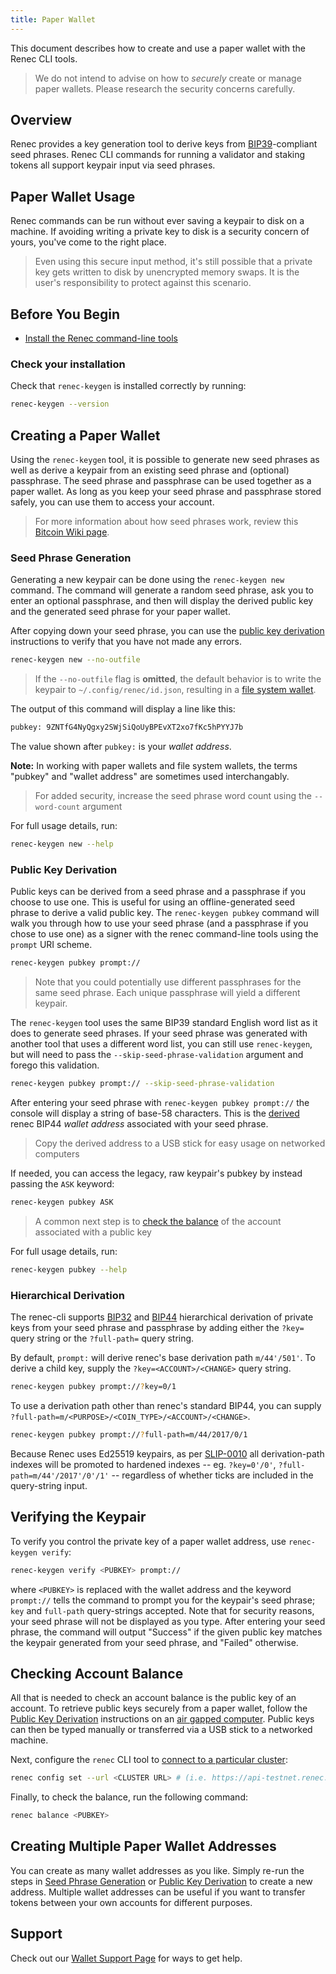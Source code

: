 ```yaml
---
title: Paper Wallet
---
```


This document describes how to create and use a paper wallet with the Renec CLI
tools.

> We do not intend to advise on how to _securely_ create or manage paper wallets. Please research the security concerns carefully.

## Overview

Renec provides a key generation tool to derive keys from
[BIP39](https://github.com/bitcoin/bips/blob/master/bip-0039.mediawiki)-compliant
seed phrases. Renec CLI commands for running a validator and staking tokens all
support keypair input via seed phrases.

## Paper Wallet Usage

Renec commands can be run without ever saving a keypair to disk on a machine.
If avoiding writing a private key to disk is a security concern of yours, you've
come to the right place.

> Even using this secure input method, it's still possible that a private key gets written to disk by unencrypted memory swaps. It is the user's responsibility to protect against this scenario.

## Before You Begin

- [Install the Renec command-line tools](../cli/install-renec-cli-tools.md)

### Check your installation

Check that `renec-keygen` is installed correctly by running:

```bash
renec-keygen --version
```

## Creating a Paper Wallet

Using the `renec-keygen` tool, it is possible to generate new seed phrases as
well as derive a keypair from an existing seed phrase and (optional) passphrase.
The seed phrase and passphrase can be used together as a paper wallet. As long
as you keep your seed phrase and passphrase stored safely, you can use them to
access your account.

> For more information about how seed phrases work, review this [Bitcoin Wiki page](https://en.bitcoin.it/wiki/Seed_phrase).

### Seed Phrase Generation

Generating a new keypair can be done using the `renec-keygen new` command. The
command will generate a random seed phrase, ask you to enter an optional
passphrase, and then will display the derived public key and the generated seed
phrase for your paper wallet.

After copying down your seed phrase, you can use the
[public key derivation](#public-key-derivation) instructions to verify that you
have not made any errors.

```bash
renec-keygen new --no-outfile
```

> If the `--no-outfile` flag is **omitted**, the default behavior is to write the keypair to `~/.config/renec/id.json`, resulting in a [file system wallet](file-system-wallet.md).

The output of this command will display a line like this:

```bash
pubkey: 9ZNTfG4NyQgxy2SWjSiQoUyBPEvXT2xo7fKc5hPYYJ7b
```

The value shown after `pubkey:` is your _wallet address_.

**Note:** In working with paper wallets and file system wallets, the terms "pubkey"
and "wallet address" are sometimes used interchangably.

> For added security, increase the seed phrase word count using the `--word-count` argument

For full usage details, run:

```bash
renec-keygen new --help
```


### Public Key Derivation

Public keys can be derived from a seed phrase and a passphrase if you choose to
use one. This is useful for using an offline-generated seed phrase to derive a
valid public key. The `renec-keygen pubkey` command will walk you through how
to use your seed phrase (and a passphrase if you chose to use one) as a signer
with the renec command-line tools using the `prompt` URI scheme.

```bash
renec-keygen pubkey prompt://
```

> Note that you could potentially use different passphrases for the same seed phrase. Each unique passphrase will yield a different keypair.

The `renec-keygen` tool uses the same BIP39 standard English word list as it
does to generate seed phrases. If your seed phrase was generated with another
tool that uses a different word list, you can still use `renec-keygen`, but
will need to pass the `--skip-seed-phrase-validation` argument and forego this
validation.

```bash
renec-keygen pubkey prompt:// --skip-seed-phrase-validation
```

After entering your seed phrase with `renec-keygen pubkey prompt://` the console
will display a string of base-58 characters. This is the [derived](#hierarchical-derivation) renec BIP44 _wallet address_
associated with your seed phrase.

> Copy the derived address to a USB stick for easy usage on networked computers

If needed, you can access the legacy, raw keypair's pubkey by instead passing the `ASK` keyword:

```bash
renec-keygen pubkey ASK
```

> A common next step is to [check the balance](#checking-account-balance) of the account associated with a public key

For full usage details, run:

```bash
renec-keygen pubkey --help
```

### Hierarchical Derivation

The renec-cli supports
[BIP32](https://github.com/bitcoin/bips/blob/master/bip-0032.mediawiki) and
[BIP44](https://github.com/bitcoin/bips/blob/master/bip-0044.mediawiki)
hierarchical derivation of private keys from your seed phrase and passphrase by
adding either the `?key=` query string or the `?full-path=` query string.

By default, `prompt:` will derive renec's base derivation path `m/44'/501'`. To
derive a child key, supply the `?key=<ACCOUNT>/<CHANGE>` query string.

```bash
renec-keygen pubkey prompt://?key=0/1
```

To use a derivation path other than renec's standard BIP44, you can supply `?full-path=m/<PURPOSE>/<COIN_TYPE>/<ACCOUNT>/<CHANGE>`.

```bash
renec-keygen pubkey prompt://?full-path=m/44/2017/0/1
```

Because Renec uses Ed25519 keypairs, as per
[SLIP-0010](https://github.com/satoshilabs/slips/blob/master/slip-0010.md) all
derivation-path indexes will be promoted to hardened indexes -- eg.
`?key=0'/0'`, `?full-path=m/44'/2017'/0'/1'` -- regardless of whether ticks are
included in the query-string input.

## Verifying the Keypair

To verify you control the private key of a paper wallet address, use
`renec-keygen verify`:

```bash
renec-keygen verify <PUBKEY> prompt://
```

where `<PUBKEY>` is replaced with the wallet address and the keyword `prompt://`
tells the command to prompt you for the keypair's seed phrase; `key` and
`full-path` query-strings accepted. Note that for security reasons, your seed
phrase will not be displayed as you type. After entering your seed phrase, the
command will output "Success" if the given public key matches the keypair
generated from your seed phrase, and "Failed" otherwise.

## Checking Account Balance

All that is needed to check an account balance is the public key of an account.
To retrieve public keys securely from a paper wallet, follow the
[Public Key Derivation](#public-key-derivation) instructions on an
[air gapped computer](<https://en.wikipedia.org/wiki/Air_gap_(networking)>).
Public keys can then be typed manually or transferred via a USB stick to a
networked machine.

Next, configure the `renec` CLI tool to
[connect to a particular cluster](../cli/choose-a-cluster.md):

```bash
renec config set --url <CLUSTER URL> # (i.e. https://api-testnet.renec.foundation:8899)
```

Finally, to check the balance, run the following command:

```bash
renec balance <PUBKEY>
```

## Creating Multiple Paper Wallet Addresses

You can create as many wallet addresses as you like. Simply re-run the
steps in [Seed Phrase Generation](#seed-phrase-generation) or
[Public Key Derivation](#public-key-derivation) to create a new address.
Multiple wallet addresses can be useful if you want to transfer tokens between
your own accounts for different purposes.

## Support

Check out our [Wallet Support Page](support.md) for ways to get help.
